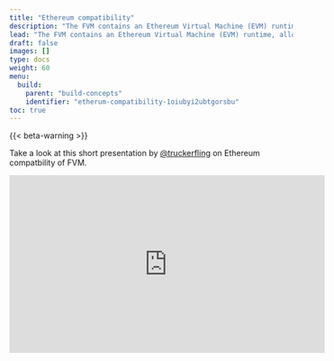 ```yaml
---
title: "Ethereum compatibility"
description: "The FVM contains an Ethereum Virtual Machine (EVM) runtime, allowing Ethereum and Solidity developers to run their contracts on the FVM with little to no modifications. This page details what exactly this EVM-compatibility means, and any other information that Ethereum developers may need to build applications on the FVM."
lead: "The FVM contains an Ethereum Virtual Machine (EVM) runtime, allowing Ethereum and Solidity developers to run their contracts on the FVM with little to no modifications. This page details what exactly this EVM-compatibility means, and any other information that Ethereum developers may need to build applications on the FVM."
draft: false
images: []
type: docs
weight: 60
menu:
  build:
    parent: "build-concepts"
    identifier: "etherum-compatibility-1oiubyi2ubtgorsbu"
toc: true
---
```


{{< beta-warning >}}

Take a look at this short presentation by [@truckerfling]('https://twitter.com/truckerfling') on Ethereum compatbility of FVM. 

<iframe width="560" height="315" src="https://www.youtube.com/embed/lgUMVhM3FIM" title="YouTube video player" frameborder="0" allow="accelerometer; autoplay; clipboard-write; encrypted-media; gyroscope; picture-in-picture; web-share" allowfullscreen></iframe>

<!-- - What does EVM compatibility mean -->
<!-- - Can I use my EVM contracts? -->
<!-- - Why FEVM? Why not just EVM? -->
<!-- - Ethereum JSON-RPC on FVM (reconciling with tipsets) -->
<!-- - Can I deploy an existing Solidity smart contract to FEVM? -->
<!-- - What's the speed of FVM compared to EVM -->
<!-- - Can I use precompiles on FEVM? -->
